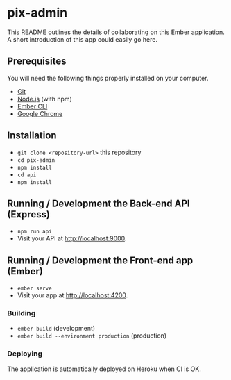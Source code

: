 # pix-admin

This README outlines the details of collaborating on this Ember application.
A short introduction of this app could easily go here.

## Prerequisites

You will need the following things properly installed on your computer.

* [Git](https://git-scm.com/)
* [Node.js](https://nodejs.org/) (with npm)
* [Ember CLI](https://ember-cli.com/)
* [Google Chrome](https://google.com/chrome/)

## Installation

* `git clone <repository-url>` this repository
* `cd pix-admin`
* `npm install`
* `cd api`
* `npm install`

## Running / Development the Back-end API (Express)

* `npm run api`
* Visit your API at [http://localhost:9000](http://localhost:9000).

## Running / Development the Front-end app (Ember)

* `ember serve`
* Visit your app at [http://localhost:4200](http://localhost:4200).

### Building

* `ember build` (development)
* `ember build --environment production` (production)

### Deploying

The application is automatically deployed on Heroku when CI is OK.
